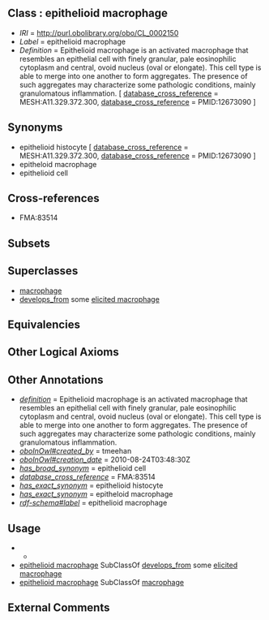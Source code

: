 
## Class : epithelioid macrophage

 * *IRI* = http://purl.obolibrary.org/obo/CL_0002150
 * *Label* = epithelioid macrophage
 * *Definition* = Epithelioid macrophage is an activated macrophage that resembles an epithelial cell with finely granular, pale eosinophilic cytoplasm and central, ovoid nucleus (oval or elongate). This cell type is able to merge into one another to form aggregates. The presence of such aggregates may characterize some pathologic conditions, mainly granulomatous inflammation. [ [database_cross_reference](../../ef/oboInOwl#hasDbXref.md) = MESH:A11.329.372.300, [database_cross_reference](../../ef/oboInOwl#hasDbXref.md) = PMID:12673090 ]

## Synonyms

 * epithelioid histocyte [ [database_cross_reference](../../ef/oboInOwl#hasDbXref.md) = MESH:A11.329.372.300, [database_cross_reference](../../ef/oboInOwl#hasDbXref.md) = PMID:12673090 ]
 * epitheloid macrophage
 * epithelioid cell

## Cross-references

 * FMA:83514

## Subsets


## Superclasses

 * [macrophage](../../CL/35/CL_0000235.md)
 * [develops_from](../../RO/02/RO_0002202.md) some [elicited macrophage](../../CL/61/CL_0000861.md)

## Equivalencies


## Other Logical Axioms


## Other Annotations

 * *[definition](../../IAO/15/IAO_0000115.md)* = Epithelioid macrophage is an activated macrophage that resembles an epithelial cell with finely granular, pale eosinophilic cytoplasm and central, ovoid nucleus (oval or elongate). This cell type is able to merge into one another to form aggregates. The presence of such aggregates may characterize some pathologic conditions, mainly granulomatous inflammation.
 * *[oboInOwl#created_by](../../oboInOwl#created/by/oboInOwl#created_by.md)* = tmeehan
 * *[oboInOwl#creation_date](../../oboInOwl#creation/te/oboInOwl#creation_date.md)* = 2010-08-24T03:48:30Z
 * *[has_broad_synonym](../../ym/oboInOwl#hasBroadSynonym.md)* = epithelioid cell
 * *[database_cross_reference](../../ef/oboInOwl#hasDbXref.md)* = FMA:83514
 * *[has_exact_synonym](../../ym/oboInOwl#hasExactSynonym.md)* = epithelioid histocyte
 * *[has_exact_synonym](../../ym/oboInOwl#hasExactSynonym.md)* = epitheloid macrophage
 * *[rdf-schema#label](../../el/rdf-schema#label.md)* = epithelioid macrophage

## Usage

 * -
 * [epithelioid macrophage](../../CL/50/CL_0002150.md) SubClassOf [develops_from](../../RO/02/RO_0002202.md) some [elicited macrophage](../../CL/61/CL_0000861.md)
 * [epithelioid macrophage](../../CL/50/CL_0002150.md) SubClassOf [macrophage](../../CL/35/CL_0000235.md)

## External Comments

